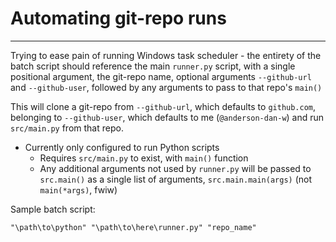 # Automating git-repo runs
---
Trying to ease pain of running Windows task scheduler - the entirety of the batch script should reference the main `runner.py` script, with a single positional argument, the git-repo name, optional arguments `--github-url` and `--github-user`, followed by any arguments to pass to that repo's `main()`

This will clone a git-repo from `--github-url`, which defaults to `github.com`, belonging to `--github-user`, which defaults to me (`@anderson-dan-w`) and run `src/main.py` from that repo.

 - Currently only configured to run Python scripts
   - Requires `src/main.py` to exist, with `main()` function
   - Any additional arguments not used by `runner.py` will be passed to `src.main()` as a single list of arguments, `src.main.main(args)` (not `main(*args)`, fwiw)


Sample batch script:

```
"\path\to\python" "\path\to\here\runner.py" "repo_name"
```